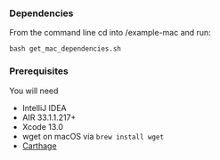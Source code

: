 ### Dependencies
From the command line cd into /example-mac and run:

```shell
bash get_mac_dependencies.sh
```

### Prerequisites

You will need

- IntelliJ IDEA
- AIR 33.1.1.217+
- Xcode 13.0
- wget on macOS via `brew install wget`
- [Carthage](https://github.com/Carthage/Carthage#installing-carthage)
